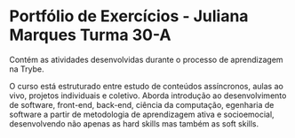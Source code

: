 # Portfólio de Exercícios - Juliana Marques Turma 30-A 

Contém as atividades desenvolvidas durante o processo de aprendizagem na Trybe. 

O curso está estruturado entre estudo de conteúdos assíncronos, aulas ao vivo, projetos individuais e coletivo. Aborda introdução ao desenvolvimento de software, front-end, back-end, ciência da computação, egenharia de software a partir de metodologia de aprendizagem ativa e socioemocial, desenvolvendo não apenas as hard skills mas também as soft skills.
